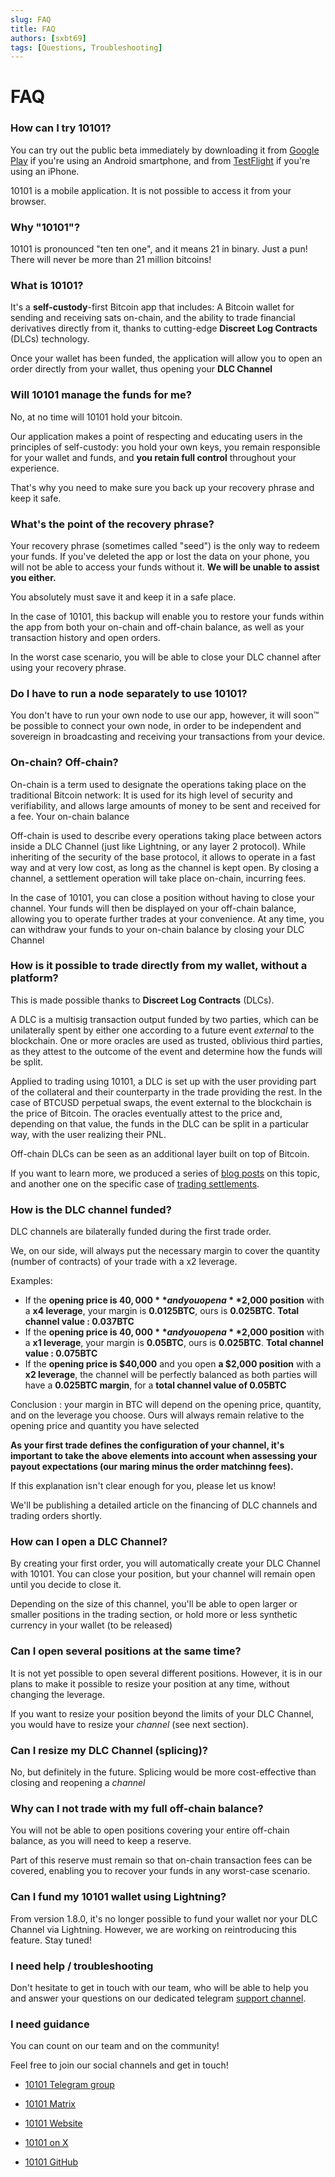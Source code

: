 ```yaml
---
slug: FAQ
title: FAQ
authors: [sxbt69]
tags: [Questions, Troubleshooting]
---
```


# FAQ

### How can I try 10101?

You can try out the public beta immediately by downloading it from [Google Play](https://play.google.com/store/apps/details?id=finance.get10101.app) if you're using an Android smartphone, and from [TestFlight](https://testflight.apple.com/join/WhwnPUh8) if you're using an iPhone.

10101 is a mobile application. It is not possible to access it from your browser.

### Why "10101"?

10101 is pronounced "ten ten one", and it means 21 in binary. Just a pun!
There will never be more than 21 million bitcoins!

### What is 10101?

It's a **self-custody**-first Bitcoin app that includes:
A Bitcoin wallet for sending and receiving sats on-chain, and the ability to trade financial derivatives directly from it, thanks to cutting-edge **Discreet Log Contracts** (DLCs) technology.

Once your wallet has been funded, the application will allow you to open an order directly from your wallet, thus opening your **DLC Channel**

### Will 10101 manage the funds for me?

No, at no time will 10101 hold your bitcoin.

Our application makes a point of respecting and educating users in the principles of self-custody: you hold your own keys, you remain responsible for your wallet and funds, and **you retain full control** throughout your experience.

That's why you need to make sure you back up your recovery phrase and keep it safe.

### What's the point of the recovery phrase?

Your recovery phrase (sometimes called "seed") is the only way to redeem your funds. If you've deleted the app or lost the data on your phone, you will not be able to access your funds without it. **We will be unable to assist you either.**

You absolutely must save it and keep it in a safe place.

In the case of 10101, this backup will enable you to restore your funds within the app from both your on-chain and off-chain balance, as well as your transaction history and open orders.

In the worst case scenario, you will be able to close your DLC channel after using your recovery phrase.

### Do I have to run a node separately to use 10101?

You don't have to run your own node to use our app, however, it will soon™️ be possible to connect your own node, in order to be independent and sovereign in broadcasting and receiving your transactions from your device.

### On-chain? Off-chain?

On-chain is a term used to designate the operations taking place on the traditional Bitcoin network: It is used for its high level of security and verifiability, and allows large amounts of money to be sent and received for a fee. Your on-chain balance 

Off-chain is used to describe every operations taking place between actors inside a DLC Channel (just like Lightning, or any layer 2 protocol). While inheriting of the security of the base protocol, it allows to operate in a fast way and at very low cost, as long as the channel is kept open. By closing a channel, a settlement operation will take place on-chain, incurring fees.

In the case of 10101, you can close a position without having to close your channel. Your funds will then be displayed on your off-chain balance, allowing you to operate further trades at your convenience. At any time, you can withdraw your funds to your on-chain balance by closing your DLC Channel 

### How is it possible to trade directly from my wallet, without a platform?

This is made possible thanks to **Discreet Log Contracts** (DLCs).

A DLC is a multisig transaction output funded by two parties, which can be unilaterally spent by either one according to a future event _external_ to the blockchain. One or more oracles are used as trusted, oblivious third parties, as they attest to the outcome of the event and determine how the funds will be split.

Applied to trading using 10101, a DLC is set up with the user providing part of the collateral and their counterparty in the trade providing the rest. In the case of BTCUSD perpetual swaps, the event external to the blockchain is the price of Bitcoin. The oracles eventually attest to the price and, depending on that value, the funds in the DLC can be split in a particular way, with the user realizing their PNL.

Off-chain DLCs can be seen as an additional layer built on top of Bitcoin.

If you want to learn more, we produced a series of [blog posts](https://10101.finance/blog/dlc-to-lightning-part-1) on this topic, and another one on the specific case of [trading settlements](https://10101.finance/blog/trade-settlement).

### How is the DLC channel funded?
DLC channels are bilaterally funded during the first trade order.

We, on our side, will always put the necessary margin to cover the quantity (number of contracts) of your trade with a x2 leverage.

Examples:
- If the **opening price is $40,000** and you open a **$2,000 position** with a **x4 leverage**, your margin is **0.0125BTC**, ours is **0.025BTC**. 
**Total channel value : 0.037BTC**
- If the **opening price is $40,000** and you open a **$2,000 position** with a **x1 leverage**, your margin is **0.05BTC**, ours is **0.025BTC**. 
**Total channel value : 0.075BTC**
- If the **opening price is $40,000** and you open **a $2,000 position** with a **x2 leverage**, the channel will be perfectly balanced as both parties will have a **0.025BTC margin**, for a **total channel value of 0.05BTC**

Conclusion : your margin in BTC will depend on the opening price, quantity, and on the leverage you choose. Ours will always remain relative to the opening price and quantity you have selected

**As your first trade defines the configuration of your channel, it's important to take the above elements into account when assessing your payout expectations (our maring minus the order matchinng fees).**
 

If this explanation isn't clear enough for you, please let us know!

We'll be publishing a detailed article on the financing of DLC channels and trading orders shortly.

### How can I open a DLC Channel?

By creating your first order, you will automatically create your DLC Channel with 10101.
You can close your position, but your channel will remain open until you decide to close it.

Depending on the size of this channel, you'll be able to open larger or smaller positions in the trading section, or hold more or less synthetic currency in your wallet (to be released)

### Can I open several positions at the same time?

It is not yet possible to open several different positions.
However, it is in our plans to make it possible to resize your position at any time, without changing the leverage.

If you want to resize your position beyond the limits of your DLC Channel, you would have to resize your _channel_ (see next section).

### Can I resize my DLC Channel (splicing)?
No, but definitely in the future. Splicing would be more cost-effective than closing and reopening a _channel_

### Why can I not trade with my full off-chain balance?

You will not be able to open positions covering your entire off-chain balance, as you will need to keep a reserve.

Part of this reserve must remain so that on-chain transaction fees can be covered, enabling you to recover your funds in any worst-case scenario.

### Can I fund my 10101 wallet using Lightning?

From version 1.8.0, it's no longer possible to fund your wallet nor your DLC Channel via Lightning.
However, we are working on reintroducing this feature. Stay tuned!

### I need help / troubleshooting

Don't hesitate to get in touch with our team, who will be able to help you and answer your questions on our dedicated telegram [support channel](https://t.me/get10101/1189).

### I need guidance

You can count on our team and on the community!

Feel free to join our social channels and get in touch!

- [10101 Telegram group](https://t.me/get10101/)
- [10101 Matrix](https://matrix.to/#/#tentenone:matrix.org)

- [10101 Website](https://10101.finance/)
- [10101 on X](https://x.com/get10101)
- [10101 GitHub](https://github.com/get10101/10101/)
